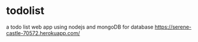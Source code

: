 # todolist
a todo list web app using nodejs and mongoDB for database
https://serene-castle-70572.herokuapp.com/
